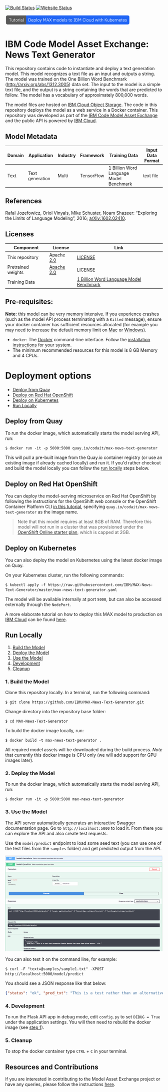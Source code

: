 [![Build Status](https://travis-ci.org/IBM/MAX-News-Text-Generator.svg?branch=master)](https://travis-ci.org/IBM/MAX-News-Text-Generator) [![Website Status](https://img.shields.io/website/http/max-news-text-generator.codait-prod-41208c73af8fca213512856c7a09db52-0000.us-east.containers.appdomain.cloud/swagger.json.svg?label=api+demo)](http://max-news-text-generator.codait-prod-41208c73af8fca213512856c7a09db52-0000.us-east.containers.appdomain.cloud)

[<img src="docs/deploy-max-to-ibm-cloud-with-kubernetes-button.png" width="400px">](http://ibm.biz/max-to-ibm-cloud-tutorial)

# IBM Code Model Asset Exchange: News Text Generator

This repository contains code to instantiate and deploy a text generation model. This model recognizes a text file as an
input and outputs a string. The model was trained on the One Billion Word Benchmark (http://arxiv.org/abs/1312.3005)
data set. The input to the model is a simple text file, and the output is a string containing the words that are
predicted to follow. The model has a vocabulary of approximately 800,000 words.

The model files are hosted on [IBM Cloud Object Storage](https://max-cdn.cdn.appdomain.cloud/max-news-text-generator/1.0.0/assets.tar.gz). The code in this repository deploys the model as a web service
in a Docker container. This repository was developed as part of the
[IBM Code Model Asset Exchange](https://developer.ibm.com/code/exchanges/models/) and the public API is powered by
[IBM Cloud](https://ibm.biz/Bdz2XM).

## Model Metadata
| Domain | Application | Industry  | Framework | Training Data | Input Data Format |
| ------------- | --------  | -------- | --------- | --------- | -------------- | 
| Text | Text generation | Multi | TensorFlow | 1 Billion Word Language Model Benchmark | text file|

## References

Rafal Jozefowicz, Oriol Vinyals, Mike Schuster, Noam Shazeer: “Exploring the Limits of Language Modeling”, 2016;
[arXiv:1602.02410](http://arxiv.org/abs/1602.02410).

## Licenses

| Component | License | Link  |
| ------------- | --------  | -------- |
| This repository | [Apache 2.0](https://www.apache.org/licenses/LICENSE-2.0) | [LICENSE](LICENSE) |
| Pretrained weights | [Apache 2.0](https://www.apache.org/licenses/LICENSE-2.0) | [LICENSE](https://github.com/tensorflow/models/blob/master/research/lm_1b/README.md)
| Training Data |  | [1 Billion Word Language Model Benchmark](http://www.statmt.org/lm-benchmark/) |

## Pre-requisites:

**Note:** this model can be very memory intensive. If you experience crashes (such as the model API process terminating with a `Killed` message), ensure your docker container has sufficient resources allocated (for example you may need to increase the default memory limit on [Mac](https://docs.docker.com/docker-for-mac/#advanced-tab) or [Windows](https://docs.docker.com/docker-for-windows/#advanced)). 

* `docker`: The [Docker](https://www.docker.com/) command-line interface. Follow the [installation instructions](https://docs.docker.com/install/) for your system.
* The minimum recommended resources for this model is 8 GB Memory and 4 CPUs.

# Deployment options

* [Deploy from Quay](#deploy-from-quay)
* [Deploy on Red Hat OpenShift](#deploy-on-red-hat-openshift)
* [Deploy on Kubernetes](#deploy-on-kubernetes)
* [Run Locally](#run-locally)

## Deploy from Quay

To run the docker image, which automatically starts the model serving API, run:

```
$ docker run -it -p 5000:5000 quay.io/codait/max-news-text-generator
```

This will pull a pre-built image from the Quay.io container registry (or use an existing image if already cached locally) and run it.
If you'd rather checkout and build the model locally you can follow the [run locally](#run-locally) steps below.

## Deploy on Red Hat OpenShift

You can deploy the model-serving microservice on Red Hat OpenShift by following the instructions for the OpenShift web console or the OpenShift Container Platform CLI [in this tutorial](https://developer.ibm.com/tutorials/deploy-a-model-asset-exchange-microservice-on-red-hat-openshift/), specifying `quay.io/codait/max-news-text-generator` as the image name.

> Note that this model requires at least 8GB of RAM. Therefore this model will not run in a cluster that was provisioned under the [OpenShift Online starter plan](https://www.openshift.com/products/online/), which is capped at 2GB.

## Deploy on Kubernetes

You can also deploy the model on Kubernetes using the latest docker image on Quay.

On your Kubernetes cluster, run the following commands:

```
$ kubectl apply -f https://raw.githubusercontent.com/IBM/MAX-News-Text-Generator/master/max-news-text-generator.yaml
```

The model will be available internally at port `5000`, but can also be accessed externally through the `NodePort`.

A more elaborate tutorial on how to deploy this MAX model to production on [IBM Cloud](https://ibm.biz/Bdz2XM) can be
found [here](http://ibm.biz/max-to-ibm-cloud-tutorial).

## Run Locally

1. [Build the Model](#1-build-the-model)
2. [Deploy the Model](#2-deploy-the-model)
3. [Use the Model](#3-use-the-model)
4. [Development](#4-development)
5. [Cleanup](#5-cleanup)

### 1. Build the Model

Clone this repository locally. In a terminal, run the following command:

```
$ git clone https://github.com/IBM/MAX-News-Text-Generator.git
```

Change directory into the repository base folder:

```
$ cd MAX-News-Text-Generator
```

To build the docker image locally, run: 

```
$ docker build -t max-news-text-generator .
```

All required model assets will be downloaded during the build process. _Note_ that currently this docker image is CPU only (we will add support for GPU images later).


### 2. Deploy the Model

To run the docker image, which automatically starts the model serving API, run:

```
$ docker run -it -p 5000:5000 max-news-text-generator
```

### 3. Use the Model

The API server automatically generates an interactive Swagger documentation page. Go to `http://localhost:5000` to load
it. From there you can explore the API and also create test requests.

Use the `model/predict` endpoint to load some seed text (you can use one of the test files from the `samples` folder)
and get predicted output from the API.


![Swagger Doc Screenshot](docs/swagger-screenshot.png)

You can also test it on the command line, for example:

```
$ curl -F "text=@samples/sample1.txt" -XPOST http://localhost:5000/model/predict
```

You should see a JSON response like that below:

```json
{"status": "ok", "pred_txt": "This is a test rather than an alternative view . </S> "}
```

### 4. Development

To run the Flask API app in debug mode, edit `config.py` to set `DEBUG = True` under the application settings. You will then need to rebuild the docker image (see [step 1](#1-build-the-model)).

### 5. Cleanup

To stop the docker container type `CTRL` + `C` in your terminal.

## Resources and Contributions

If you are interested in contributing to the Model Asset Exchange project or have any queries, please follow the instructions [here](https://github.com/CODAIT/max-central-repo).
